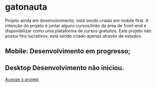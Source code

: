 # gatonauta

Projeto ainda em desenvolvimento, está sendo criado em mobile first.
A intenção do projeto é juntar alguns cursos/links da área de front-end e disponibilizar como uma plataforma de cursos gratuitos.
Este projeto não possui fins lucrativos, está sendo criado apenas através de estudos.

## Mobile: Desenvolvimento em progresso;
## Desktop Desenvolvimento não iniciou.

<a href="https://rebeca-kethelyn.github.io/gatonauta/">Acesse o projeto</a>

